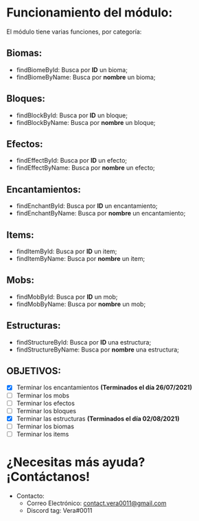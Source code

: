 # Funcionamiento del módulo:
El módulo tiene varias funciones, por categoría:
## Biomas:
- findBiomeById: Busca por **ID** un bioma;
- findBiomeByName: Busca por **nombre** un bioma;
## Bloques:
- findBlockById: Busca por **ID** un bloque;
- findBlockByName: Busca por **nombre** un bloque;
## Efectos:
- findEffectById: Busca por **ID** un efecto;
- findEffectByName: Busca por **nombre** un efecto;
## Encantamientos:
- findEnchantById: Busca por **ID** un encantamiento;
- findEnchantByName: Busca por **nombre** un encantamiento;
## Items:
- findItemById: Busca por **ID** un item;
- findItemByName: Busca por **nombre** un item;
## Mobs:
- findMobById: Busca por **ID** un mob;
- findMobByName: Busca por **nombre** un mob;
## Estructuras:
- findStructureById: Busca por **ID** una estructura;
- findStructureByName: Busca por **nombre** una estructura;

## **OBJETIVOS:**
- [x] Terminar los encantamientos **(Terminados el día 26/07/2021)**
- [ ] Terminar los mobs
- [ ] Terminar los efectos
- [ ] Terminar los bloques
- [x] Terminar las estructuras **(Terminados el día 02/08/2021)**
- [ ] Terminar los biomas
- [ ] Terminar los items

# ¿Necesitas más ayuda? ¡Contáctanos!
- Contacto:
  - Correo Electrónico: contact.vera0011@gmail.com
  - Discord tag: Vera#0011